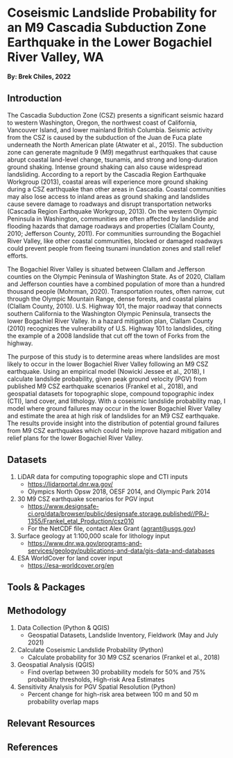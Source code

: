 # Coseismic Landslide Probability for an M9 Cascadia Subduction Zone Earthquake in the Lower Bogachiel River Valley, WA
**By: Brek Chiles, 2022**

## Introduction
  The Cascadia Subduction Zone (CSZ) presents a significant seismic hazard to western Washington, Oregon, the northwest coast of California, Vancouver Island, and lower mainland British Columbia. Seismic activity from the CSZ is caused by the subduction of the Juan de Fuca plate underneath the North American plate (Atwater et al., 2015). The subduction zone can generate magnitude 9 (M9) megathrust earthquakes that cause abrupt coastal land-level change, tsunamis, and strong and long-duration ground shaking. Intense ground shaking can also cause widespread landsliding. According to a report by the Cascadia Region Earthquake Workgroup (2013), coastal areas will experience more ground shaking during a CSZ earthquake than other areas in Cascadia. Coastal communities may also lose access to inland areas as ground shaking and landslides cause severe damage to roadways and disrupt transportation networks (Cascadia Region Earthquake Workgroup, 2013). On the western Olympic Peninsula in Washington, communities are often affected by landslide and flooding hazards that damage roadways and properties (Clallam County, 2010; Jefferson County, 2011). For communities surrounding the Bogachiel River Valley, like other coastal communities, blocked or damaged roadways could prevent people from fleeing tsunami inundation zones and stall relief efforts.
  
  The Bogachiel River Valley is situated between Clallam and Jefferson counties on the Olympic Peninsula of Washington State. As of 2020, Clallam and Jefferson counties have a combined population of more than a hundred thousand people (Mohrman, 2020). Transportation routes, often narrow, cut through the Olympic Mountain Range, dense forests, and coastal plains (Clallam County, 2010). U.S. Highway 101, the major roadway that connects southern California to the Washington Olympic Peninsula, transects the lower Bogachiel River Valley. In a hazard mitigation plan, Clallam County (2010) recognizes the vulnerability of U.S. Highway 101 to landslides, citing the example of a 2008 landslide that cut off the town of Forks from the highway.
  
  The purpose of this study is to determine areas where landslides are most likely to occur in the lower Bogachiel River Valley following an M9 CSZ earthquake. Using an empirical model (Nowicki Jessee et al., 2018), I calculate landslide probability, given peak ground velocity (PGV) from published M9 CSZ earthquake scenarios (Frankel et al., 2018), and geospatial datasets for topographic slope, compound topographic index (CTI), land cover, and lithology. With a coseismic landslide probability map, I model where ground failures may occur in the lower Bogachiel River Valley and estimate the area at high risk of landslides for an M9 CSZ earthquake. The results provide insight into the distribution of potential ground failures from M9 CSZ earthquakes which could help improve hazard mitigation and relief plans for the lower Bogachiel River Valley.

## Datasets
1. LiDAR data for computing topographic slope and CTI inputs
   - https://lidarportal.dnr.wa.gov/
   - Olympics North Opsw 2018, OESF 2014, and Olympic Park 2014
2. 30 M9 CSZ earthquake scenarios for PGV input
   - https://www.designsafe-ci.org/data/browser/public/designsafe.storage.published//PRJ-1355/Frankel_etal_Production/csz010
   - For the NetCDF file, contact Alex Grant (agrant@usgs.gov) 
3. Surface geology at 1:100,000 scale for lithology input
   - https://www.dnr.wa.gov/programs-and-services/geology/publications-and-data/gis-data-and-databases
4. ESA WorldCover for land cover input
   - https://esa-worldcover.org/en

## Tools & Packages

## Methodology
1. Data Collection (Python & QGIS)
   - Geospatial Datasets, Landslide Inventory, Fieldwork (May and July 2021)
2. Calculate Coseismic Landslide Probability (Python)
   - Calculate probability for 30 M9 CSZ scenarios (Frankel et al., 2018)
3. Geospatial Analysis (QGIS)
   - Find overlap between 30 probability models for 50% and 75% probability thresholds, High-risk Area Estimates
4. Sensitivity Analysis for PGV Spatial Resolution (Python)
   - Percent change for high-risk area between 100 m and 50 m probability overlap maps

## Relevant Resources

## References
